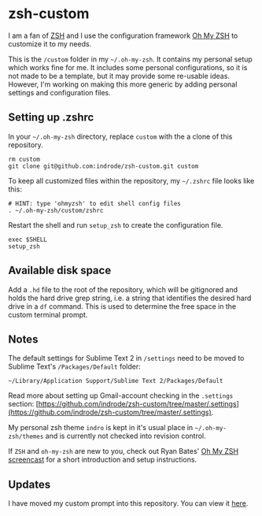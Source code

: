 # zsh-custom
I am a fan of [ZSH](http://www.zsh.org/) and I use the configuration framework [Oh My ZSH](https://github.com/robbyrussell/oh-my-zsh) to customize it to my needs.

This is the `/custom` folder in my `~/.oh-my-zsh`. It contains my personal setup which works fine for me. It includes some personal configurations, so it is not made to be a template, but it may provide some re-usable ideas. However, I'm working on making this more generic by adding personal settings and configuration files.

## Setting up .zshrc

In your `~/.oh-my-zsh` directory, replace `custom` with the a clone of this repository.

	rm custom
	git clone git@github.com:indrode/zsh-custom.git custom

To keep all customized files within the repository, my `~/.zshrc` file looks like this:

	# HINT: type 'ohmyzsh' to edit shell config files
	. ~/.oh-my-zsh/custom/zshrc

Restart the shell and run `setup_zsh` to create the configuration file.

	exec $SHELL
	setup_zsh

## Available disk space

Add a `.hd` file to the root of the repository, which will be gitignored and holds the hard drive grep string, i.e. a string that identifies the desired hard drive in a `df` command. This is used to determine the free space in the custom terminal prompt.

## Notes

The default settings for Sublime Text 2 in `/settings` need to be moved to Sublime Text's `/Packages/Default` folder:

	~/Library/Application Support/Sublime Text 2/Packages/Default

Read more about setting up Gmail-account checking in the `.settings` section: [https://github.com/indrode/zsh-custom/tree/master/.settings](https://github.com/indrode/zsh-custom/tree/master/.settings).

My personal zsh theme `indro` is kept in it's usual place in `~/.oh-my-zsh/themes` and is currently not checked into revision control.

If `ZSH` and `oh-my-zsh` are new to you, check out Ryan Bates' [Oh My ZSH screencast](http://railscasts.com/episodes/308-oh-my-zsh) for a short introduction and setup instructions.

## Updates

I have moved my custom prompt into this repository. You can view it [here](https://github.com/indrode/zsh-custom/blob/master/indro.zsh-theme).
